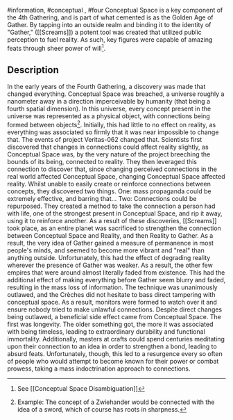 #information, #conceptual , #four
Conceptual Space is a key component of the 4th Gathering, and is part of what cemented is as the Golden Age of Gather. By tapping into an outside realm and binding it to the identity of "Gather," ([[Screams]]) a potent tool was created that utilized public perception to fuel reality. As such, key figures were capable of amazing feats through sheer power of will[^1]. 

## Description
In the early years of the Fourth Gathering, a discovery was made that changed everything. Conceptual Space was breached, a universe roughly a nanometer away in a direction imperceivable by humanity (that being a fourth spatial dimension). In this universe, every concept present in the universe was represented as a physical object, with connections being formed between objects[^2]. Initially, this had little to no effect on reality, as everything was associated so firmly that it was near impossible to change that. The events of project Veritas-062 changed that. Scientists first discovered that changes in connections could affect reality slightly, as Conceptual Space was, by the very nature of the project breeching the bounds of its being, connected to reality. They then leveraged this connection to discover that, since changing perceived connections in the real world affected Conceptual Space, changing Conceptual Space affected reality. Whilst unable to easily create or reinforce connections between concepts, they discovered two things. One: mass propaganda could be extremely effective, and barring that... Two: Connections could be repurposed. They created a method to take the connection a person had with life, one of the strongest present in Conceptual Space, and rip it away, using it to reinforce another. As a result of these discoveries, [[Screams]] took place, as an entire planet was sacrificed to strengthen the connection between Conceptual Space and Reality, and then Reality to Gather. As a result, the very idea of Gather gained a measure of permanence in most people's minds, and seemed to become more vibrant and "real" than anything outside. Unfortunately, this had the effect of degrading reality wherever the presence of Gather was weaker. As a result, the other few empires that were around almost literally faded from existence. This had the additional effect of making everything before Gather seem blurry and faded, resulting in the mass loss of information. The technique was unanimously outlawed, and the Crèches did not hesitate to bass direct tampering with conceptual space. As a result, monitors were formed to watch over it and ensure nobody tried to make unlawful connections.
Despite direct changes being outlawed, a beneficial side effect came from Conceptual Space. The first was longevity. The older something got, the more it was associated with being timeless, leading to extraordinary durability and functional immortality. Additionally, masters at crafts could spend centuries meditating upon their connection to an idea in order to strengthen a bond, leading to absurd feats. Unfortunately, though, this led to a resurgence every so often of people who would attempt to become known for their power or combat prowess, taking a mass indoctrination approach to connections. 

[^1]: See [[Conceptual Space Disambiguation]]
[^2]: Example: The concept of a Zwiehander would be connected with the idea of a sword, which of course has roots in sharpness.